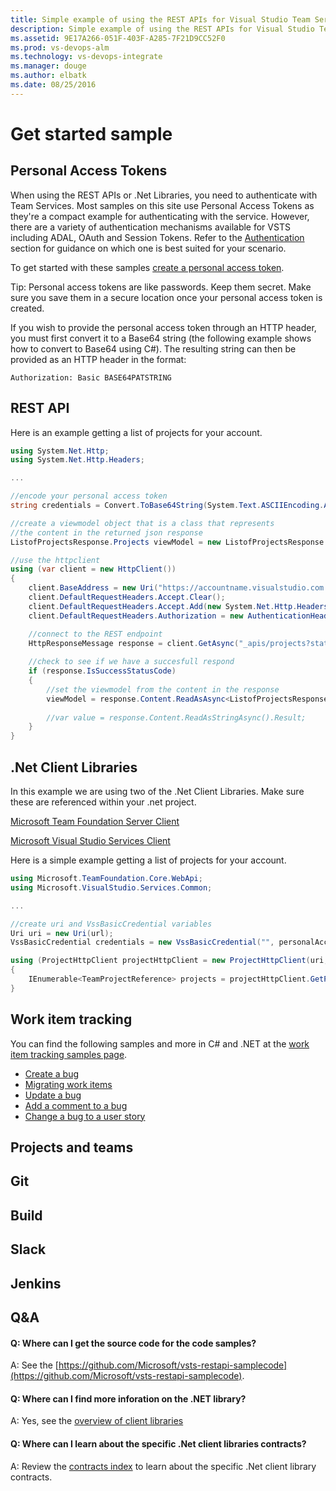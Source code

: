 ```yaml
---
title: Simple example of using the REST APIs for Visual Studio Team Services and Team Foundation Server
description: Simple example of using the REST APIs for Visual Studio Team Services and Team Foundation Server.
ms.assetid: 9E17A266-051F-403F-A285-7F21D9CC52F0
ms.prod: vs-devops-alm
ms.technology: vs-devops-integrate
ms.manager: douge
ms.author: elbatk
ms.date: 08/25/2016
---
```


# Get started sample 

## Personal Access Tokens

When using the REST APIs or .Net Libraries, you need to authenticate with Team Services. Most samples on this site use Personal Access Tokens as they're a compact example for authenticating with the service.  However, there are a variety of authentication mechanisms available for VSTS including ADAL, OAuth and Session Tokens.  Refer to the [Authentication](../Authentication/authentication_guidance.md) section for guidance on which one is best suited for your scenario.

To get started with these samples [create a personal access token](../Authentication/PATs.md).

<div class="alert alert-info">
Tip: Personal access tokens are like passwords. Keep them secret. Make sure you save them in a secure location once your personal access token is created.
</div>

If you wish to provide the personal access token through an HTTP header, you must first convert it to a Base64 string (the following example shows how to convert to Base64 using C#).  The resulting string can then be provided as an HTTP header in the format:
```
Authorization: Basic BASE64PATSTRING
``` 

## REST API

Here is an example getting a list of projects for your account. 

````cs
using System.Net.Http;
using System.Net.Http.Headers;

...

//encode your personal access token                   
string credentials = Convert.ToBase64String(System.Text.ASCIIEncoding.ASCII.GetBytes(string.Format("{0}:{1}", "", personalAccessToken)));

//create a viewmodel object that is a class that represents 
//the content in the returned json response
ListofProjectsResponse.Projects viewModel = new ListofProjectsResponse.Projects();

//use the httpclient
using (var client = new HttpClient())
{
    client.BaseAddress = new Uri("https://accountname.visualstudio.com:");  //url of our account
    client.DefaultRequestHeaders.Accept.Clear();
    client.DefaultRequestHeaders.Accept.Add(new System.Net.Http.Headers.MediaTypeWithQualityHeaderValue("application/json"));
    client.DefaultRequestHeaders.Authorization = new AuthenticationHeaderValue("Basic", credentials); 

    //connect to the REST endpoint            
    HttpResponseMessage response = client.GetAsync("_apis/projects?stateFilter=All&api-version=1.0").Result;
          
    //check to see if we have a succesfull respond
    if (response.IsSuccessStatusCode)
    {
        //set the viewmodel from the content in the response
        viewModel = response.Content.ReadAsAsync<ListofProjectsResponse.Projects>().Result;
                
        //var value = response.Content.ReadAsStringAsync().Result;
    }   
}

````

## .Net Client Libraries

In this example we are using two of the .Net Client Libraries. Make sure these are referenced within your .net project.

[Microsoft Team Foundation Server Client](https://www.nuget.org/packages/Microsoft.TeamFoundationServer.Client/)

[Microsoft Visual Studio Services Client](https://www.nuget.org/packages/Microsoft.VisualStudio.Services.Client/)

Here is a simple example getting a list of projects for your account. 

````cs
using Microsoft.TeamFoundation.Core.WebApi;
using Microsoft.VisualStudio.Services.Common;

...

//create uri and VssBasicCredential variables
Uri uri = new Uri(url);
VssBasicCredential credentials = new VssBasicCredential("", personalAccessToken);

using (ProjectHttpClient projectHttpClient = new ProjectHttpClient(uri, credentials))
{
    IEnumerable<TeamProjectReference> projects = projectHttpClient.GetProjects().Result;                    
}

````

## Work item tracking

You can find the following samples and more in C# and .NET at the [work item tracking samples page](../../api/wit/samples.md).

- [Create a bug](../../api/wit/samples.md#create-bug)
- [Migrating work items](../../api/wit/samples.md#migrating-work-items)
- [Update a bug](../../api/wit/samples.md#update-bug)
- [Add a comment to a bug](../../api/wit/samples.md#add-comment-to-bug)
- [Change a bug to a user story](../../api/wit/samples.md#change-bug-to-a-user-story)

## Projects and teams

## Git

## Build

## Slack

## Jenkins

## Q&A

<!-- BEGINSECTION class="md-qanda" -->

#### Q: Where can I get the source code for the code samples?

A: See the [https://github.com/Microsoft/vsts-restapi-samplecode](https://github.com/Microsoft/vsts-restapi-samplecode).

#### Q: Where can I find more inforation on the .NET library?

A: Yes, see the [overview of client libraries](../client-libraries/dotnet.md)

#### Q: Where can I learn about the specific .Net client libraries contracts?

A: Review the [contracts index](../../api/contracts-page.md) to learn about the specific .Net client library contracts.

<!-- ENDSECTION --> 

